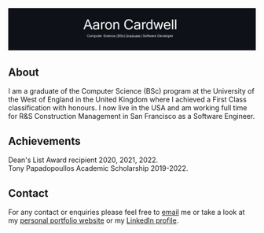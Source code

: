 <img src="https://github.com/AaronEC/AaronEC/blob/main/images/Banner.jpg?raw=true" alt="Banner">

<h2>About</h2>
<p>I am a graduate of the Computer Science (BSc) program at the University of the West of England in the United Kingdom where I achieved a First Class classification with honours. I now live in the USA and am working full time for R&S Construction Management in San Francisco as a Software Engineer.</p>

<h2>Achievements</h2>
<p>Dean's List Award recipient 2020, 2021, 2022. <br>
Tony Papadopoullos Academic Scholarship 2019-2022.</p>

<h2>Contact</h2>
<p>For any contact or enquiries please feel free to <a href="mailto:aaron.cardwell29@gmail.com">email</a> me or take a look at my <a href="https://aaroncardwell.dev/">personal portfolio website</a> or my <a href="https://www.linkedin.com/in/aaronecardwell/">LinkedIn profile</a>.
